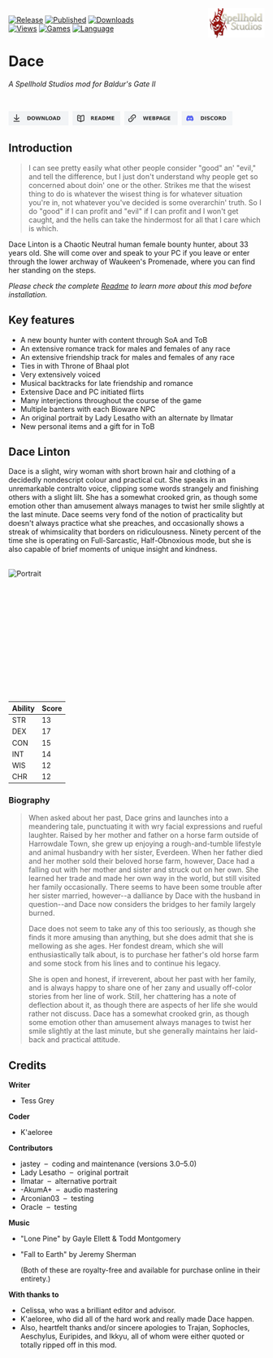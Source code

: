 <picture>
  <source media="(prefers-color-scheme: dark)" srcset="https://raw.githubusercontent.com/Spellhold-Studios/Spellhold-Studios.github.io/main/assets/images/shs-corner-logo.png" />
  <source media="(prefers-color-scheme: light)" srcset="https://raw.githubusercontent.com/Spellhold-Studios/Spellhold-Studios.github.io/main/assets/images/shs-corner-logo.png" />
  <img align="right" alt="SHS logo" src="https://raw.githubusercontent.com/Spellhold-Studios/Spellhold-Studios.github.io/main/assets/images/shs-corner-logo.png" width="22%">
</picture>

[![Release](https://img.shields.io/github/v/release/Spellhold-Studios/Dace-NPC?include_prereleases&color=%2392403a)](https://github.com/Spellhold-Studios/Dace-NPC/releases/latest)
[![Published](https://img.shields.io/github/release-date/Spellhold-Studios/Dace-NPC?display_date=published_at&label=published&color=%2392403a)](https://github.com/Spellhold-Studios/Dace-NPC/releases/latest)
[![Downloads](https://img.shields.io/github/downloads/Spellhold-Studios/Dace-NPC/total?color=%2392403a)](https://github.com/Spellhold-Studios/Dace-NPC/releases)
<br>
[![Views](https://badges.pufler.dev/visits/Spellhold-Studios/Dace-NPC?label=views&color=%2392403a)](https://github.com/Spellhold-Studios/Dace-NPC/releases)
[![Games](https://img.shields.io/badge/games-BG2%20%a0%20BGT%20%a0%20BG2%3AEE%20%a0%20EET-%2392403a)](https://github.com/Spellhold-Studios/Dace-NPC/releases)
[![Language](https://img.shields.io/badge/language-en-%2392403a)](https://github.com/Spellhold-Studios/Dace-NPC/releases)

<!--
Badges white space separator: %20%a0%20
Badges ":" (colon) symbol: %3A
Badges "-" (hyphen) symbol: --
Games full list: BG1 BG2 BGT BG%3AEE SoD BG2%3AEE EET IWD1 IWD2 IWD%3AEE PST PST%3AEE
IETF language tags: https://spellhold-studios.github.io/readmes/template-basic/ietf-lang-tags.pdf
Why some badges update slowly: https://github.com/pujux/badge-it/issues/78
-->

# Dace

*A Spellhold Studios mod for Baldur's Gate II*

<br>

[<img alt="Download" src="https://raw.githubusercontent.com/Spellhold-Studios/Spellhold-Studios.github.io/main/assets/buttons/download.svg" height="28">](https://github.com/Spellhold-Studios/Dace-NPC/releases/latest)&nbsp;
[<img alt="Readme" src="https://raw.githubusercontent.com/Spellhold-Studios/Spellhold-Studios.github.io/main/assets/buttons/readme.svg" height="28">](https://spellhold-studios.github.io/readmes/dace-npc/dace_readme.html)&nbsp;
[<img alt="Webpage" src="https://raw.githubusercontent.com/Spellhold-Studios/Spellhold-Studios.github.io/main/assets/buttons/webpage.svg" height="28">](https://spellhold-studios.github.io/)&nbsp;
[<img alt="Discord" src="https://raw.githubusercontent.com/Spellhold-Studios/Spellhold-Studios.github.io/main/assets/buttons/discord-blue.svg" height="28">](https://discord.gg/pE2Njbdb2a)

## Introduction

>I can see pretty easily what other people consider "good" an' "evil," and tell the difference, but I just don't understand why people get so concerned about doin' one or the other. Strikes me that the wisest thing to do is whatever the wisest thing is for whatever situation you're in, not whatever you've decided is some overarchin' truth. So I do "good" if I can profit and "evil" if I can profit and I won't get caught, and the hells can take the hindermost for all that I care which is which.

Dace Linton is a Chaotic Neutral human female bounty hunter, about 33 years old. She will come over and speak to your PC if you leave or enter through the lower archway of Waukeen's Promenade, where you can find her standing on the steps.

*Please check the complete [Readme](https://spellhold-studios.github.io/readmes/dace-npc/dace_readme.html) to learn more about this mod before installation.*

## Key features

- A new bounty hunter with content through SoA and ToB
- An extensive romance track for males and females of any race
- An extensive friendship track for males and females of any race
- Ties in with Throne of Bhaal plot
- Very extensively voiced
- Musical backtracks for late friendship and romance
- Extensive Dace and PC initiated flirts
- Many interjections throughout the course of the game
- Multiple banters with each Bioware NPC
- An original portrait by Lady Lesatho with an alternate by Ilmatar
- New personal items and a gift for <CHARNAME> in ToB

## Dace Linton

Dace is a slight, wiry woman with short brown hair and clothing of a decidedly nondescript colour and practical cut. She speaks in an unremarkable contralto voice, clipping some words strangely and finishing others with a slight lilt. She has a somewhat crooked grin, as though some emotion other than amusement always manages to twist her smile slightly at the last minute. Dace seems very fond of the notion of practicality but doesn't always practice what she preaches, and occasionally shows a streak of whimsicality that borders on ridiculousness. Ninety percent of the time she is operating on Full-Sarcastic, Half-Obnoxious mode, but she is also capable of brief moments of unique insight and kindness.

<br>

<picture>
  <source media="(prefers-color-scheme: dark)" srcset="https://spellhold-studios.github.io/readmes/dace-npc/dace.jpg" />
  <source media="(prefers-color-scheme: light)" srcset="https://spellhold-studios.github.io/readmes/dace-npc/dace.jpg" />
  <img align="left" alt="Portrait" src="https://spellhold-studios.github.io/readmes/dace-npc/dace.jpg" height="260">
</picture>

|  Ability  | Score |
| :-------- | :---- |
| STR       | 13    |
| DEX       | 17    |
| CON       | 15    |
| INT       | 14    |
| WIS       | 12    |
| CHR       | 12    |

### Biography

> When asked about her past, Dace grins and launches into a meandering tale, punctuating it with wry facial expressions and rueful laughter.  Raised by her mother and father on a horse farm outside of Harrowdale Town, she grew up enjoying a rough-and-tumble lifestyle and animal husbandry with her sister, Everdeen.  When her father died and her mother sold their beloved horse farm, however, Dace had a falling out with her mother and sister and struck out on her own.  She learned her trade and made her own way in the world, but still visited her family occasionally.  There seems to have been some trouble after her sister married, however--a dalliance by Dace with the husband in question--and Dace now considers the bridges to her family largely burned.
>
> Dace does not seem to take any of this too seriously, as though she finds it more amusing than anything, but she does admit that she is mellowing as she ages.  Her fondest dream, which she will enthusiastically talk about, is to purchase her father's old horse farm and some stock from his lines and to continue his legacy.
>
> She is open and honest, if irreverent, about her past with her family, and is always happy to share one of her zany and usually off-color stories from her line of work. Still, her chattering has a note of deflection about it, as though there are aspects of her life she would rather not discuss.  Dace has a somewhat crooked grin, as though some emotion other than amusement always manages to twist her smile slightly at the last minute, but she generally maintains her laid-back and practical attitude.

## Credits

<!-- double space after each credits **Heading** if you don't need lists -->

**Writer**  

- Tess Grey

**Coder**  

- K'aeloree

**Contributors**

- jastey &nbsp;&ndash;&nbsp; coding and maintenance (versions 3.0–5.0)
- Lady Lesatho &nbsp;&ndash;&nbsp; original portrait
- Ilmatar &nbsp;&ndash;&nbsp; alternative portrait
- -AkumA+ &nbsp;&ndash;&nbsp; audio mastering
- Arconian03 &nbsp;&ndash;&nbsp; testing
- Oracle &nbsp;&ndash;&nbsp; testing

**Music**

- "Lone Pine" by Gayle Ellett & Todd Montgomery
- "Fall to Earth" by Jeremy Sherman

    (Both of these are royalty-free and available for purchase online in their entirety.)

**With thanks to**

- Celissa, who was a brilliant editor and advisor.
- K'aeloree, who did all of the hard work and really made Dace happen.
- Also, heartfelt thanks and/or sincere apologies to Trajan, Sophocles, Aeschylus, Euripides, and Ikkyu, all of whom were either quoted or totally ripped off in this mod.
